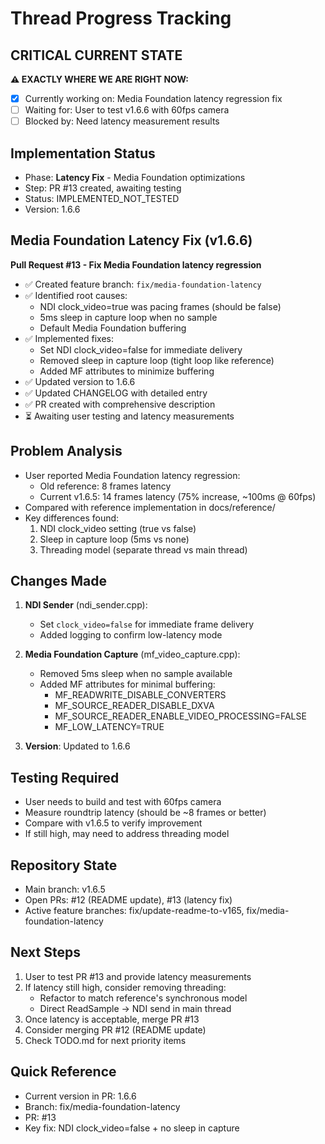 # Thread Progress Tracking

## CRITICAL CURRENT STATE
**⚠️ EXACTLY WHERE WE ARE RIGHT NOW:**
- [x] Currently working on: Media Foundation latency regression fix
- [ ] Waiting for: User to test v1.6.6 with 60fps camera
- [ ] Blocked by: Need latency measurement results

## Implementation Status
- Phase: **Latency Fix** - Media Foundation optimizations
- Step: PR #13 created, awaiting testing
- Status: IMPLEMENTED_NOT_TESTED
- Version: 1.6.6

## Media Foundation Latency Fix (v1.6.6)
**Pull Request #13 - Fix Media Foundation latency regression**
- ✅ Created feature branch: `fix/media-foundation-latency`
- ✅ Identified root causes:
  - NDI clock_video=true was pacing frames (should be false)
  - 5ms sleep in capture loop when no sample
  - Default Media Foundation buffering
- ✅ Implemented fixes:
  - Set NDI clock_video=false for immediate delivery
  - Removed sleep in capture loop (tight loop like reference)
  - Added MF attributes to minimize buffering
- ✅ Updated version to 1.6.6
- ✅ Updated CHANGELOG with detailed entry
- ✅ PR created with comprehensive description
- ⏳ Awaiting user testing and latency measurements

## Problem Analysis
- User reported Media Foundation latency regression:
  - Old reference: 8 frames latency
  - Current v1.6.5: 14 frames latency (75% increase, ~100ms @ 60fps)
- Compared with reference implementation in docs/reference/
- Key differences found:
  1. NDI clock_video setting (true vs false)
  2. Sleep in capture loop (5ms vs none)
  3. Threading model (separate thread vs main thread)

## Changes Made
1. **NDI Sender** (ndi_sender.cpp):
   - Set `clock_video=false` for immediate frame delivery
   - Added logging to confirm low-latency mode

2. **Media Foundation Capture** (mf_video_capture.cpp):
   - Removed 5ms sleep when no sample available
   - Added MF attributes for minimal buffering:
     - MF_READWRITE_DISABLE_CONVERTERS
     - MF_SOURCE_READER_DISABLE_DXVA
     - MF_SOURCE_READER_ENABLE_VIDEO_PROCESSING=FALSE
     - MF_LOW_LATENCY=TRUE

3. **Version**: Updated to 1.6.6

## Testing Required
- User needs to build and test with 60fps camera
- Measure roundtrip latency (should be ~8 frames or better)
- Compare with v1.6.5 to verify improvement
- If still high, may need to address threading model

## Repository State
- Main branch: v1.6.5 
- Open PRs: #12 (README update), #13 (latency fix)
- Active feature branches: fix/update-readme-to-v165, fix/media-foundation-latency

## Next Steps
1. User to test PR #13 and provide latency measurements
2. If latency still high, consider removing threading:
   - Refactor to match reference's synchronous model
   - Direct ReadSample → NDI send in main thread
3. Once latency is acceptable, merge PR #13
4. Consider merging PR #12 (README update)
5. Check TODO.md for next priority items

## Quick Reference
- Current version in PR: 1.6.6
- Branch: fix/media-foundation-latency
- PR: #13
- Key fix: NDI clock_video=false + no sleep in capture

